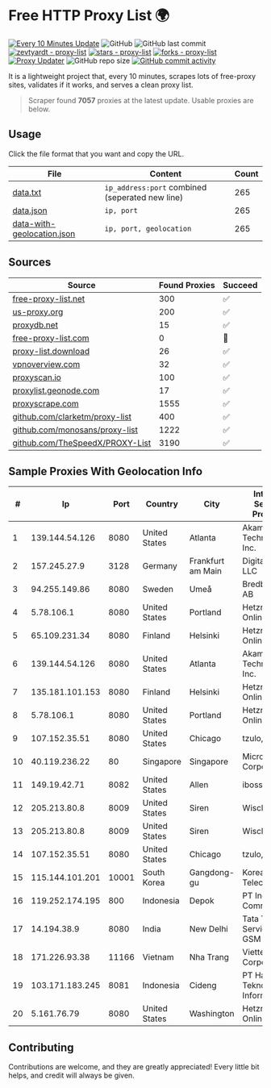
# Free HTTP Proxy List 🌍

[![Every 10 Minutes Update](https://github.com/mertguvencli/http-proxy-list/actions/workflows/main.yml/badge.svg?branch=main)](https://github.com/mertguvencli/http-proxy-list/actions/workflows/main.yml)
![GitHub](https://img.shields.io/github/license/mertguvencli/http-proxy-list)
![GitHub last commit](https://img.shields.io/github/last-commit/mertguvencli/http-proxy-list)
[![zevtyardt - proxy-list](https://img.shields.io/static/v1?label=zevtyardt&message=proxy-list&color=blue&logo=github)](https://github.com/zevtyardt/proxy-list "Go to GitHub repo")
[![stars - proxy-list](https://img.shields.io/github/stars/zevtyardt/proxy-list?style=social)](https://github.com/zevtyardt/proxy-list)
[![forks - proxy-list](https://img.shields.io/github/forks/zevtyardt/proxy-list?style=social)](https://github.com/zevtyardt/proxy-list)
[![Proxy Updater](https://github.com/zevtyardt/proxy-list/workflows/Proxy%20Updater/badge.svg)](https://github.com/zevtyardt/proxy-list/actions?query=workflow:"Proxy+Updater")
![GitHub repo size](https://img.shields.io/github/repo-size/zevtyardt/proxy-list)
[![GitHub commit activity](https://img.shields.io/github/commit-activity/m/zevtyardt/proxy-list?logo=commits)](https://github.com/zevtyardt/proxy-list/commits/main)

It is a lightweight project that, every 10 minutes, scrapes lots of free-proxy sites, validates if it works, and serves a clean proxy list.

> Scraper found **7057** proxies at the latest update. Usable proxies are below.

## Usage

Click the file format that you want and copy the URL.

|File|Content|Count|
|----|-------|-----|
|[data.txt](https://raw.githubusercontent.com/mertguvencli/http-proxy-list/main/proxy-list/data.txt)|`ip_address:port` combined (seperated new line)|265|
|[data.json](https://raw.githubusercontent.com/mertguvencli/http-proxy-list/main/proxy-list/data.json)|`ip, port`|265|
|[data-with-geolocation.json](https://raw.githubusercontent.com/mertguvencli/http-proxy-list/main/proxy-list/data-with-geolocation.json)|`ip, port, geolocation`|265|

## Sources

|Source|Found Proxies|Succeed|
|------|-------------|-------|
|[free-proxy-list.net](https://free-proxy-list.net)|300|✅|
|[us-proxy.org](https://www.us-proxy.org)|200|✅|
|[proxydb.net](http://proxydb.net)|15|✅|
|[free-proxy-list.com](https://free-proxy-list.com/?page=&port=&type%5B%5D=http&type%5B%5D=https&up_time=0&search=Search)|0|🚫|
|[proxy-list.download](https://www.proxy-list.download/HTTP)|26|✅|
|[vpnoverview.com](https://vpnoverview.com/privacy/anonymous-browsing/free-proxy-servers)|32|✅|
|[proxyscan.io](https://www.proxyscan.io)|100|✅|
|[proxylist.geonode.com](https://proxylist.geonode.com/api/proxy-list?limit=300&page=1&sort_by=lastChecked&sort_type=desc&protocols=http,https)|17|✅|
|[proxyscrape.com](https://api.proxyscrape.com/v2/?request=displayproxies&protocol=http&timeout=10000&country=all&ssl=all&anonymity=all)|1555|✅|
|[github.com/clarketm/proxy-list](https://raw.githubusercontent.com/clarketm/proxy-list/master/proxy-list-raw.txt)|400|✅|
|[github.com/monosans/proxy-list](https://raw.githubusercontent.com/monosans/proxy-list/main/proxies/http.txt)|1222|✅|
|[github.com/TheSpeedX/PROXY-List](https://raw.githubusercontent.com/TheSpeedX/PROXY-List/master/http.txt)|3190|✅|


## Sample Proxies With Geolocation Info

|#|Ip|Port|Country|City|Internet Service Provider|
|-|--|----|-------|----|-------------------------|
|1|139.144.54.126|8080|United States|Atlanta|Akamai Technologies, Inc.|
|2|157.245.27.9|3128|Germany|Frankfurt am Main|DigitalOcean, LLC|
|3|94.255.149.86|8080|Sweden|Umeå|Bredband2 AB|
|4|5.78.106.1|8080|United States|Portland|Hetzner Online GmbH|
|5|65.109.231.34|8080|Finland|Helsinki|Hetzner Online GmbH|
|6|139.144.54.126|8080|United States|Atlanta|Akamai Technologies, Inc.|
|7|135.181.101.153|8080|Finland|Helsinki|Hetzner Online GmbH|
|8|5.78.106.1|8080|United States|Portland|Hetzner Online GmbH|
|9|107.152.35.51|8080|United States|Chicago|tzulo, inc.|
|10|40.119.236.22|80|Singapore|Singapore|Microsoft Corporation|
|11|149.19.42.71|8082|United States|Allen|iboss, inc|
|12|205.213.80.8|8009|United States|Siren|WiscNet|
|13|205.213.80.8|8009|United States|Siren|WiscNet|
|14|107.152.35.51|8080|United States|Chicago|tzulo, inc.|
|15|115.144.101.201|10001|South Korea|Gangdong-gu|Korea Telecom|
|16|119.252.174.195|800|Indonesia|Depok|PT Indonesia Comnets Plus|
|17|14.194.38.9|8080|India|New Delhi|Tata Tele Services GSM|
|18|171.226.93.38|11166|Vietnam|Nha Trang|Viettel Corporation|
|19|103.171.183.245|8081|Indonesia|Cideng|PT Hayat Teknologi Informatika|
|20|5.161.76.79|8080|United States|Washington|Hetzner Online GmbH|



## Contributing

Contributions are welcome, and they are greatly appreciated! Every
little bit helps, and credit will always be given.

